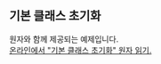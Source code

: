 ## 기본 클래스 초기화

원자와 함께 제공되는 예제입니다.  
[온라인에서 "기본 클래스 초기화" 원자 읽기.](https://stepik.org/lesson/350604/step/1)